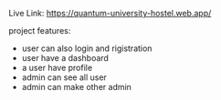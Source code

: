 Live Link: https://quantum-university-hostel.web.app/

project features:

- user can also login and rigistration
- user have a dashboard
- a user have profile
- admin can see all user
- admin can make other admin
